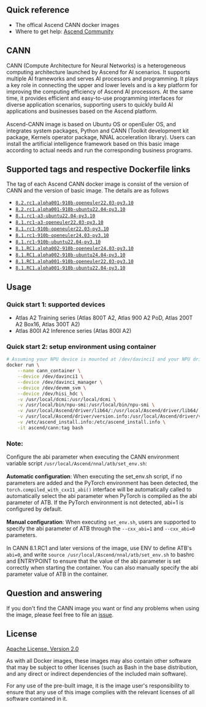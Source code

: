 ## Quick reference
- The offical Ascend CANN docker images
- Where to get help: [Ascend Community](https://www.hiascend.com/forum/)

## CANN
CANN (Compute Architecture for Neural Networks) is a heterogeneous computing architecture launched by Ascend for AI scenarios. It supports multiple AI frameworks and serves AI processors and programming. It plays a key role in connecting the upper and lower levels and is a key platform for improving the computing efficiency of Ascend AI processors. At the same time, it provides efficient and easy-to-use programming interfaces for diverse application scenarios, supporting users to quickly build AI applications and businesses based on the Ascend platform.<br>
<br>
Ascend-CANN image is based on Ubuntu OS or openEuler OS, and integrates system packages, Python and CANN (Toolkit development kit package, Kernels operator package, NNAL acceleration library). Users can install the artificial intelligence framework based on this basic image according to actual needs and run the corresponding business programs.

## Supported tags and respective Dockerfile links
The tag of each Ascend CANN docker image is consist of the version of CANN and the version of basic image. The details are as follows

-	[`8.2.rc1.alpha001-910b-openeuler22.03-py3.10`](https://github.com/Ascend/cann-container-image/blob/main/cann/8.2.rc1.alpha001-910b-openeuler22.03-py3.10/Dockerfile)
-	[`8.2.rc1.alpha001-910b-ubuntu22.04-py3.10`](https://github.com/Ascend/cann-container-image/blob/main/cann/8.2.rc1.alpha001-910b-ubuntu22.04-py3.10/Dockerfile)
-	[`8.1.rc1-a3-ubuntu22.04-py3.10`](https://github.com/Ascend/cann-container-image/blob/main/cann/8.1.rc1-a3-ubuntu22.04-py3.10/Dockerfile)
-	[`8.1.rc1-a3-openeuler22.03-py3.10`](https://github.com/Ascend/cann-container-image/blob/main/cann/8.1.rc1-a3-openeuler22.03-py3.10/Dockerfile)
-	[`8.1.rc1-910b-openeuler22.03-py3.10`](https://github.com/Ascend/cann-container-image/blob/main/cann/8.1.rc1-910b-openeuler22.03-py3.10/Dockerfile)
-	[`8.1.rc1-910b-openeuler24.03-py3.10`](https://github.com/Ascend/cann-container-image/blob/main/cann/8.1.rc1-910b-openeuler24.03-py3.10/Dockerfile)
-	[`8.1.rc1-910b-ubuntu22.04-py3.10`](https://github.com/Ascend/cann-container-image/blob/main/cann/8.1.rc1-910b-ubuntu22.04-py3.10/Dockerfile)
-	[`8.1.RC1.alpha002-910b-openeuler24.03-py3.10`](https://github.com/Ascend/cann-container-image/blob/main/cann/8.1.RC1.alpha002-910b-openeuler24.03-py3.10/Dockerfile)
-	[`8.1.RC1.alpha002-910b-ubuntu24.04-py3.10`](https://github.com/Ascend/cann-container-image/blob/main/cann/8.1.RC1.alpha002-910b-ubuntu24.04-py3.10/Dockerfile)
-	[`8.1.RC1.alpha001-910b-openeuler22.03-py3.10`](https://github.com/Ascend/cann-container-image/blob/main/cann/8.1.RC1.alpha001-910b-openeuler22.03-py3.10/Dockerfile)
-	[`8.1.RC1.alpha001-910b-ubuntu22.04-py3.10`](https://github.com/Ascend/cann-container-image/blob/main/cann/8.1.RC1.alpha001-910b-ubuntu22.04-py3.10/Dockerfile)

## Usage

### Quick start 1: supported devices
- Atlas A2 Training series (Atlas 800T A2, Atlas 900 A2 PoD, Atlas 200T A2 Box16, Atlas 300T A2)
- Atlas 800I A2 Inference series (Atlas 800I A2)

### Quick start 2: setup environment using container

```bash
# Assuming your NPU device is mounted at /dev/davinci1 and your NPU driver is installed at /usr/local/Ascend:
docker run \
    --name cann_container \
    --device /dev/davinci1 \
    --device /dev/davinci_manager \
    --device /dev/devmm_svm \
    --device /dev/hisi_hdc \
    -v /usr/local/dcmi:/usr/local/dcmi \
    -v /usr/local/bin/npu-smi:/usr/local/bin/npu-smi \
    -v /usr/local/Ascend/driver/lib64/:/usr/local/Ascend/driver/lib64/ \
    -v /usr/local/Ascend/driver/version.info:/usr/local/Ascend/driver/version.info \
    -v /etc/ascend_install.info:/etc/ascend_install.info \
    -it ascend/cann:tag bash
```

### Note:
Configure the abi parameter when executing the CANN environment variable script `/usr/local/Ascend/nnal/atb/set_env.sh`:<br>
<br>
**Automatic configuration**: When executing the set_env.sh script, if no parameters are added and the PyTorch environment has been detected, the `torch.compiled_with_cxx11_abi()` interface will be automatically called to automatically select the abi parameter when PyTorch is compiled as the abi parameter of ATB. If the PyTorch environment is not detected, abi=1 is configured by default.<br>
<br>
**Manual configuration**: When executing `set_env.sh`, users are supported to specify the abi parameter of ATB through the `--cxx_abi=1` and `--cxx_abi=0` parameters.<br>
<br>
In CANN 8.1.RC1 and later versions of the image, use ENV to define ATB's `abi=0`, and write `source /usr/local/Ascend/nnal/atb/set_env.sh` to bashrc and ENTRYPOINT to ensure that the value of the abi parameter is set correctly when starting the container. You can also manually specify the abi parameter value of ATB in the container.

## Question and answering
If you don't find the CANN image you want or find any problems when using the image, please feel free to file an [issue](https://github.com/Ascend/cann-container-image/issues).

## License
[Apache License, Version 2.0](https://github.com/Ascend/cann-container-image/blob/main/LICENSE)

As with all Docker images, these images may also contain other software that may be subject to other licenses (such as Bash in the base distribution, and any direct or indirect dependencies of the included main software).

For any use of the pre-built image, it is the image user's responsibility to ensure that any use of this image complies with the relevant licenses of all software contained in it.